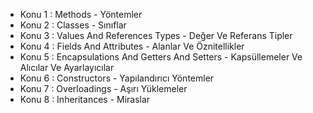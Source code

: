 * Konu 1 : Methods - Yöntemler
* Konu 2 : Classes - Sınıflar
* Konu 3 : Values And References Types - Değer Ve Referans Tipler
* Konu 4 : Fields And Attributes - Alanlar Ve Öznitellikler
* Konu 5 : Encapsulations And Getters And Setters - Kapsüllemeler Ve Alıcılar Ve Ayarlayıcılar
* Konu 6 : Constructors - Yapılandırıcı Yöntemler
* Konu 7 : Overloadings - Aşırı Yüklemeler
* Konu 8 : Inheritances - Miraslar